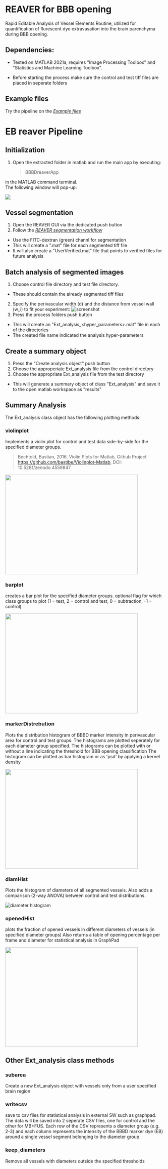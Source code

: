 # REAVER for BBB opening
Rapid Editable Analysis of Vessel Elements Routine, utilized for quantification
of flurescent dye extravasation into the brain parenchyma during BBB opening.

## Dependencies:
* Tested on MATLAB 2021a, requires "Image Processing Toolbox" and "Statistics and Machine Learning Toolbox".

* Before starting the process make sure the control and test tiff files are placed in seperate folders

## Example files
Try the pipeline on the *[Example files](https://github.com/TheIlovitshLab/EB_reaver/blob/master/Examples)*
 
# EB reaver Pipeline
## Initialization
1. Open the extracted folder in matlab and run the main app by executing:
	>BBBDreaverApp

in the MATLAB command terminal.<br>
The following window will pop-up:

<img src="resources/guiUI.png">

## Vessel segmentation
1. Open the REAVER GUI via the dedicated push button
2. Follow the *[REAVER segmentation workflow](https://github.com/TheIlovitshLab/BBBDreaver/blob/master/REAVER%20GUI/REAVER%20GUI%20workflow.md)*
- Use the FITC-dextran (green) channl for segmentation
- This will create a ".mat" file for each segmented tiff file
- It will also create a "UserVerified.mat" file that points to verified files for future analysis

## Batch analysis of segmented images
1. Choose control file directory and test file directory.
- These should contain the already segmented tiff files
2. Specify the perivascular width (d) and the distance from vessel wall (w_i) to fit your experiment:
![screenshot](resources/perivascularArea.png)
3. Press the process folders push button
- This will create an "Ext_analysis_<hyper_parameters>.mat" file in each of the directories
- The created file name indicated the analysis hyper-parameters

## Create a summary object
1. Press the "Create analysis object" push button
2. Choose the approperiate Ext_analysis file from the control directory
3. Choose the appropriate Ext_analysis file from the test directory
- This will generate a summary object of class "Ext_analysis" and save it to the open matlab workspace as "results"

## Summary Analysis
The Ext_analysis class object has the following plotting methods:


### violinplot
Implements a violin plot for control and test data side-by-side for the specified diameter groups.
>Bechtold, Bastian, 2016. Violin Plots for Matlab, Github Project
https://github.com/bastibe/Violinplot-Matlab, DOI: 10.5281/zenodo.4559847

<img src="resources/violinPlot.png" width="420" height="315">

### barplot
creates a bar plot for the specified diameter groups.
optional flag for which class groups to plot (1 = test, 2 = control and test, 0 = subtraction, -1 = control)

<img src="resources/barPlot.png" width="420" height="315">

### markerDistrebution
Plots the distribution histogram of BBBD marker intensity in perivascular area for control and test groups.
The histograms are plotted seperately for each diameter group specified.
The histograms can be plotted with or without a line indicating the threshold for BBB opening classification
The histogram can be plotted as bar histogram or as 'psd' by applying a kernel density

<img src="resources/redDistribution.png" width="420" height="315">

### diamHist
Plots the histogram of diameters of all segmented vessels. Also adds a comparison (2-way ANOVA) between control and test distributions.

![diameter histogram](resources/diamHist.png)

### openedHist
plots the fraction of opened vessels in different diameters of vessels (in specified diameter groups)
Also returns a table of opening percentage per frame and diameter for statistical analysis in GraphPad

<img src="resources/openedHist.png" width="420" height="315">


## Other Ext_analysis class methods

### subarea
Create a new Ext_analysis object with vessels only from a user specified brain region

### writecsv
save to csv files for statistical analysis in external SW such as graphpad.
The data will be saved into 2 seperate CSV files, one for control and the
other for MB+FUS. Each row of the CSV represents a diameter group (e.g. 2-3) 
and each column represents the intensity of the BBBD marker dye (EB) around
a single vessel segment belonging to the diameter group.

### keep_diameters
Remove all vessels with diameters outside the specified thresholds

